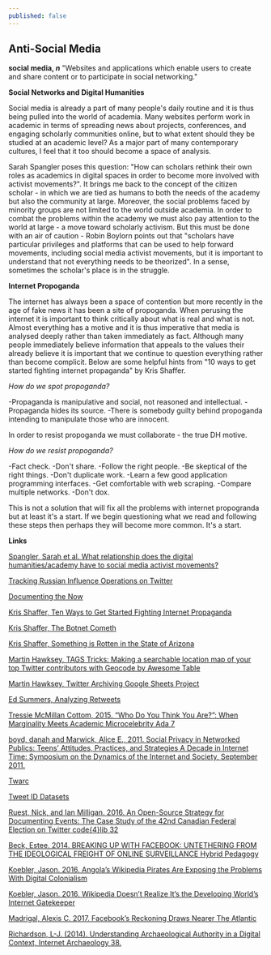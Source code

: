 ```yaml
---
published: false
---
```

## Anti-Social Media

**social media, _n_**
"Websites and applications which enable users to create and share content or to participate in social networking."

**Social Networks and Digital Humanities**

Social media is already a part of many people's daily routine and it is thus being pulled into the world of academia. Many websites perform work in academic in terms of spreading news about projects, conferences, and engaging scholarly communities online, but to what extent should they be studied at an academic level? As a major part of many contemporary cultures, I feel that it too should become a space of analysis.  



Sarah Spangler poses this question: "How can scholars rethink their own roles as academics in digital spaces in order to become more involved with activist movements?". It brings me back to the concept of the citizen scholar - in which we are tied as humans to both the needs of the academy but also the community at large. Moreover, the social problems faced by minority groups are not limited to the world outside academia. In order to combat the problems within the academy we must also pay attention to the world at large - a move toward scholarly activism. But this must be done with an air of caution - Robin Boylorn points out that "scholars have particular privileges and platforms that can be used to help forward movements, including social media activist movements, but it is important to understand that not everything needs to be theorized". In a sense, sometimes the scholar's place is in the struggle. 

**Internet Propoganda**

The internet has always been a space of contention but more recently in the age of fake news it has been a site of propoganda. When perusing the internet it is important to think critically about what is real and what is not. Almost everything has a motive and it is thus imperative that media is analysed deeply rather than taken immediately as fact. Although many people immediately believe information that appeals to the values their already believe it is important that we continue to question everything rather than become complicit. Below are some helpful hints from "10 ways to get started fighting internet propaganda" by Kris Shaffer.

_How do we spot propoganda?_

-Propaganda is manipulative and social, not reasoned and intellectual.
-Propaganda hides its source.
-There is somebody guilty behind propoganda intending to manipulate those who are innocent.

In order to resist propoganda we must collaborate - the true DH motive. 

_How do we resist propoganda?_

-Fact check.
-Don't share.
-Follow the right people.
-Be skeptical of the right things.
-Don't duplicate work.
-Learn a few good application programming interfaces.
-Get comfortable with web scraping.
-Compare multiple networks.
-Don't dox.

This is not a solution that will fix all the problems with internet propogranda but at least it's a start. If we begin questioning what we read and following these steps then perhaps they will become more common. It's a start.

**Links**

[Spangler, Sarah et al. What relationship does the digital humanities/academy have to social media activist movements?](http://mediacommons.futureofthebook.org/question/what-relationship-does-digital-humanitiesacademy-have-social-media-activist-movements) 

[Tracking Russian Influence Operations on Twitter](http://dashboard.securingdemocracy.org/)

[Documenting the Now](http://www.docnow.io/)

[Kris Shaffer, Ten Ways to Get Started Fighting Internet Propaganda](https://pushpullfork.com/getting-started-fighting-internet-propaganda/amp/) 

[Kris Shaffer, The Botnet Cometh](https://pushpullfork.com/botnet-cometh/) 

[Kris Shaffer, Something is Rotten in the State of Arizona](https://pushpullfork.com/omething-rotten-arizona/) 

[Martin Hawksey, TAGS Tricks: Making a searchable location map of your top Twitter contributors with Geocode by Awesome Table](https://mashe.hawksey.info/2016/06/tags-tricks-making-a-searchable-location-map-of-your-top-twitter-contributors-with-geocode-by-awesome-table/amp/)

[Martin Hawksey, Twitter Archiving Google Sheets Project](https://tags.hawksey.info/get-tags/) 

[Ed Summers, Analyzing Retweets](https://inkdroid.org/2017/08/31/retweets/) 

[Tressie McMillan Cottom, 2015. “Who Do You Think You Are?”: When Marginality Meets Academic Microcelebrity Ada 7](http://adanewmedia.org/2015/04/issue7-mcmillancottom/)

[boyd, danah and Marwick, Alice E., 2011. Social Privacy in Networked Publics: Teens’ Attitudes, Practices, and Strategies A Decade in Internet Time: Symposium on the Dynamics of the Internet and Society, September 2011.](https://ssrn.com/abstract=1925128)

[Twarc](https://github.com/DocNow/twarc) 

[Tweet ID Datasets](http://www.docnow.io/catalog/) 

[Ruest, Nick, and Ian Milligan. 2016. An Open-Source Strategy for Documenting Events: The Case Study of the 42nd Canadian Federal Election on Twitter code{4}lib 32](http://journal.code4lib.org/articles/11358)

[Beck, Estee. 2014. BREAKING UP WITH FACEBOOK: UNTETHERING FROM THE IDEOLOGICAL FREIGHT OF ONLINE SURVEILLANCE Hybrid Pedagogy](http://www.digitalpedagogylab.com/hybridped/breaking-facebook-untethering-ideological-freight-online-surveillance/)

[Koebler, Jason. 2016. Angola’s Wikipedia Pirates Are Exposing the Problems With Digital Colonialism](https://motherboard.vice.com/en_us/article/nz7eyg/wikipedia-zero-facebook-free-basics-angola-pirates-zero-rating)

[Koebler, Jason. 2016. Wikipedia Doesn’t Realize It’s the Developing World’s Internet Gatekeeper](https://motherboard.vice.com/en_us/article/d7y75j/wikipedia-zero-rating-facebook-free-basics-is-censoring-developing-world-internet)

[Madrigal, Alexis C. 2017. Facebook’s Reckoning Draws Nearer The Atlantic](https://www.theatlantic.com/technology/archive/2017/09/from-russia-with-love-for-automation/540180/)

[Richardson, L-J. (2014). Understanding Archaeological Authority in a Digital Context, Internet Archaeology 38.](https://doi.org/10.11141/ia.38.1)